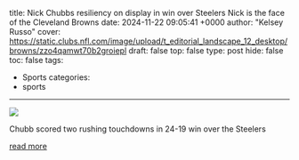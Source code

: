 title: Nick Chubbs resiliency on display in win over Steelers Nick is the face of the Cleveland Browns
date: 2024-11-22 09:05:41 +0000
author: "Kelsey Russo"
cover: https://static.clubs.nfl.com/image/upload/t_editorial_landscape_12_desktop/browns/zzo4qamwt70b2groiepl
draft: false
top: false
type: post
hide: false
toc: false
tags:
  - Sports
categories:
  - sports
---

![](https://static.clubs.nfl.com/image/upload/t_editorial_landscape_12_desktop/browns/zzo4qamwt70b2groiepl)

Chubb scored two rushing touchdowns in 24-19 win over the Steelers

[read more](https://www.clevelandbrowns.com/news/nick-chubb-s-resiliency-on-display-in-win-over-steelers-nick-is-the-face-of-the-cleveland-browns)
